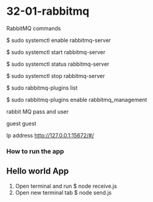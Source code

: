 # 32-01-rabbitmq

RabbitMQ commands

 $ sudo systemctl enable rabbitmq-server

 $ sudo systemctl start rabbitmq-server

 $ sudo systemctl status rabbitmq-server

 $ sudo systemctl stop rabbitmq-server

 $ sudo rabbitmq-plugins list

 $ sudo rabbitmq-plugins enable rabbitmq_management

rabbit MQ pass and user

guest
guest

Ip address
http://127.0.0.1:15672/#/

### How to run the app 
## Hello world App
1. Open terminal and run
    $ node receive.js 
2. Open new terminal tab
    $ node send.js 
   
